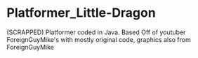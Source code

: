 # Platformer_Little-Dragon
(SCRAPPED) Platformer coded in Java. Based Off of youtuber ForeignGuyMike's with mostly original code, graphics also from ForeignGuyMike
